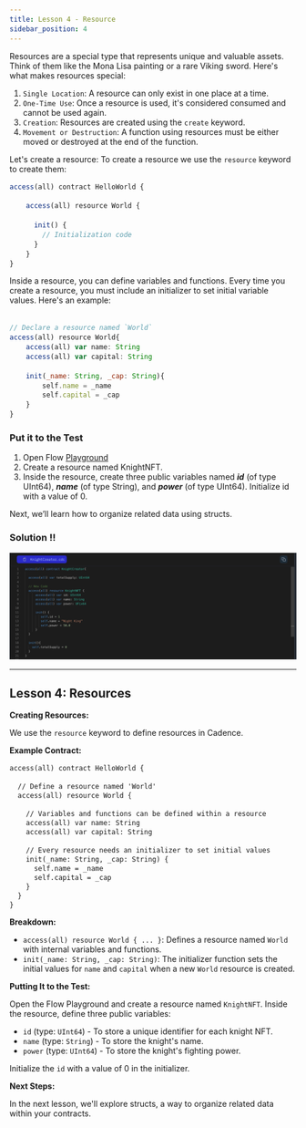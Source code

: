 ```yaml
---
title: Lesson 4 - Resource
sidebar_position: 4
---
```


Resources are a special type that represents unique and valuable assets. Think of them like the Mona Lisa painting or a rare Viking sword. Here's what makes resources special:

1. `Single Location`: A resource can only exist in one place at a time.
2. `One-Time Use`: Once a resource is used, it's considered consumed and cannot be used again.
3. `Creation`: Resources are created using the `create` keyword.
4. `Movement or Destruction`: A function using resources must be either moved or destroyed at the end of the function.

Let's create a resource:
To create a resource we use the `resource` keyword to create them:

```jsx
access(all) contract HelloWorld {

	access(all) resource World {

	  init() {
		// Initialization code
	  }
	}
}

```

Inside a resource, you can define variables and functions. Every time you create a resource, you must include an initializer to set initial variable values. Here's an example:

```jsx

// Declare a resource named `World`
access(all) resource World{
	access(all) var name: String
	access(all) var capital: String

	init(_name: String, _cap: String){
		self.name = _name
		self.capital = _cap
	}
}
```

### Put it to the Test

1. Open Flow [Playground](https://play.flow.com/)
2. Create a resource named KnightNFT.
3. Inside the resource, create three public variables named **_id_** (of type UInt64), **_name_** (of type String), and **_power_** (of type UInt64). Initialize id with a value of 0.

Next, we’ll learn how to organize related data using structs.

### Solution !!

![Alt text](image-2.png)

---

## Lesson 4: Resources

**Creating Resources:**

We use the `resource` keyword to define resources in Cadence.

**Example Contract:**

```cadence
access(all) contract HelloWorld {

  // Define a resource named 'World'
  access(all) resource World {

    // Variables and functions can be defined within a resource
    access(all) var name: String
    access(all) var capital: String

    // Every resource needs an initializer to set initial values
    init(_name: String, _cap: String) {
      self.name = _name
      self.capital = _cap
    }
  }
}
```

**Breakdown:**

- `access(all) resource World { ... }`: Defines a resource named `World` with internal variables and functions.
- `init(_name: String, _cap: String)`: The initializer function sets the initial values for `name` and `capital` when a new `World` resource is created.

**Putting It to the Test:**

Open the Flow Playground and create a resource named `KnightNFT`. Inside the resource, define three public variables:

- `id` (type: `UInt64`) - To store a unique identifier for each knight NFT.
- `name` (type: `String`) - To store the knight's name.
- `power` (type: `UInt64`) - To store the knight's fighting power.

Initialize the `id` with a value of 0 in the initializer.

**Next Steps:**

In the next lesson, we'll explore structs, a way to organize related data within your contracts.
